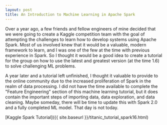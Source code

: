 ```yaml
---
layout: post
title: An Introduction to Machine Learning in Apache Spark
---
```


Over a year ago, a few friends and fellow engineers of mine decided that we were going to create a Kaggle competition team with the goal of attempting the challenges to learn how to develop systems using Apache Spark. Most of us involved knew that it would be a valuable, modern framework to learn, and I was one of the few at the time with previous experience in Spark. So I thought it would be a good idea to create a tutorial for the group on how to use the latest and greatest version (at the time 1.6) to solve challenging ML problems.

A year later and a tutorial left unfinished, I thought it valuable to provide to the online community due to the increased proliferation of Spark in the realm of data processing. I did not have the time available to complete the "Feature Engineering" section of this machine learning tutorial, but it does contain the important steps of importing data, data exploration, and data cleaning. Maybe someday, there will be time to update this with Spark 2.0 and a fully completed ML model. That day is not today.

[Kaggle Spark Tutorial]({{ site.baseurl }}/titanic_tutorial_spark16.html)
